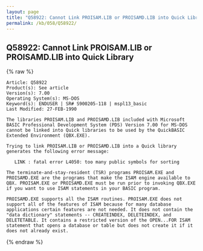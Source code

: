 ```yaml
---
layout: page
title: "Q58922: Cannot Link PROISAM.LIB or PROISAMD.LIB into Quick Library"
permalink: /kb/058/Q58922/
---
```


## Q58922: Cannot Link PROISAM.LIB or PROISAMD.LIB into Quick Library

{% raw %}

	Article: Q58922
	Product(s): See article
	Version(s): 7.00
	Operating System(s): MS-DOS
	Keyword(s): ENDUSER | SR# S900205-118 | mspl13_basic
	Last Modified: 27-FEB-1990
	
	The libraries PROISAM.LIB and PROISAMD.LIB included with Microsoft
	BASIC Professional Development System (PDS) Version 7.00 for MS-DOS
	cannot be linked into Quick libraries to be used by the QuickBASIC
	Extended Environment (QBX.EXE).
	
	Trying to link PROISAM.LIB or PROISAMD.LIB into a Quick library
	generates the following error message:
	
	   LINK : fatal error L4050: too many public symbols for sorting
	
	The terminate-and-stay-resident (TSR) programs PROISAM.EXE and
	PROISAMD.EXE are the programs that make the ISAM engine available to
	QBX. PROISAM.EXE or PROISAMD.EXE must be run prior to invoking QBX.EXE
	if you want to use ISAM statements in your BASIC program.
	
	PROISAMD.EXE supports all the ISAM routines. PROISAM.EXE does not
	support all of the features of ISAM because for many database
	applications certain features are not needed. It does not contain the
	"data dictionary" statements -- CREATEINDEX, DELETEINDEX, and
	DELETETABLE. It contains a restricted version of the OPEN...FOR ISAM
	statement that opens a database or table but does not create it if it
	does not already exist.

{% endraw %}
